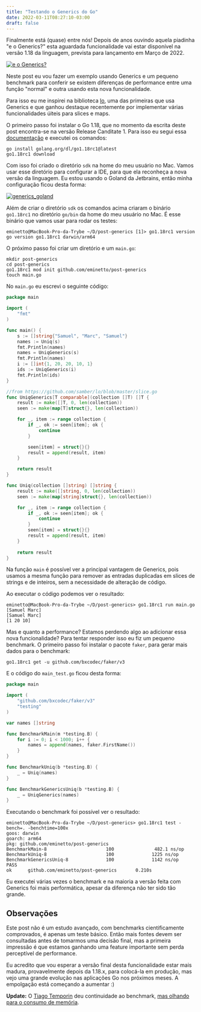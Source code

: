 ```yaml
---
title: "Testando o Generics do Go"
date: 2022-03-11T08:27:10-03:00
draft: false
---
```

Finalmente está (quase) entre nós! Depois de anos ouvindo aquela piadinha "e o Generics?" esta aguardada funcionalidade vai estar disponível na versão 1.18 da linguagem, prevista para lançamento em Março de 2022. 

[![e o Generics?](/images/posts/E_o_PT_hein_E_o_Lula.gif)](/images/posts/E_o_PT_hein_E_o_Lula.gif)

Neste post eu vou fazer um exemplo usando Generics e um pequeno benchmark para conferir se existem diferenças de performance entre uma função "normal" e outra usando esta nova funcionalidade.

Para isso eu me inspirei na biblioteca [lo](https://github.com/samber/lo), uma das primeiras que usa Generics e que ganhou destaque recentemente por implementar várias funcionalidades úiteis para slices e maps.

O primeiro passo foi instalar o Go 1.18, que no momento da escrita deste post encontra-se na versão Release Canditate 1. Para isso eu segui essa [documentação](https://groups.google.com/g/golang-announce/c/QHL1fTc352o/m/5sE6moURBwAJ?pli=1) e executei os comandos:

```
go install golang.org/dl/go1.18rc1@latest
go1.18rc1 download
```

Com isso foi criado o diretório `sdk` na home do meu usuário no Mac. Vamos usar esse diretório para configurar a IDE, para que ela reconheça a nova versão da linguagem. Eu estou usando o Goland da Jetbrains, então minha configuração ficou desta forma:

[![generics_goland](/images/posts/generics_goland.png)](/images/posts/generics_goland.png)

Além de criar o diretório `sdk` os comandos acima criaram o binário `go1.18rc1` no diretório `go/bin` da home do meu usuário no Mac. É esse binário que vamos usar para rodar os testes:

```
eminetto@MacBook-Pro-da-Trybe ~/D/post-generics [1]> go1.18rc1 version
go version go1.18rc1 darwin/arm64
```

O próximo passo foi criar um diretório e um `main.go`:

```
mkdir post-generics
cd post-generics
go1.18rc1 mod init github.com/eminetto/post-generics
touch main.go
```

No `main.go` eu escrevi o seguinte código:

```go
package main

import (
	"fmt"
)

func main() {
	s := []string{"Samuel", "Marc", "Samuel"}
	names := Uniq(s)
	fmt.Println(names)
	names = UniqGenerics(s)
	fmt.Println(names)
	i := []int{1, 20, 20, 10, 1}
	ids := UniqGenerics(i)
	fmt.Println(ids)
}

//from https://github.com/samber/lo/blob/master/slice.go
func UniqGenerics[T comparable](collection []T) []T {
	result := make([]T, 0, len(collection))
	seen := make(map[T]struct{}, len(collection))

	for _, item := range collection {
		if _, ok := seen[item]; ok {
			continue
		}

		seen[item] = struct{}{}
		result = append(result, item)
	}

	return result
}

func Uniq(collection []string) []string {
	result := make([]string, 0, len(collection))
	seen := make(map[string]struct{}, len(collection))

	for _, item := range collection {
		if _, ok := seen[item]; ok {
			continue
		}
		seen[item] = struct{}{}
		result = append(result, item)
	}
	
	return result
}


```

Na função `main` é possível ver a principal vantagem de Generics, pois usamos a mesma função para remover as entradas duplicadas em slices de strings e de inteiros, sem a necessidade de alteração de código.

Ao executar o código podemos ver o resultado:

```
eminetto@MacBook-Pro-da-Trybe ~/D/post-generics> go1.18rc1 run main.go
[Samuel Marc]
[Samuel Marc]
[1 20 10]
```

Mas e quanto a performance? Estamos perdendo algo ao adicionar essa nova funcionalidade? Para tentar responder isso eu fiz um pequeno benchmark. O primeiro passo foi instalar o pacote `faker`, para gerar mais dados para o benchmark:

```
go1.18rc1 get -u github.com/bxcodec/faker/v3
```

E o código do `main_test.go` ficou desta forma:

```go
package main

import (
	"github.com/bxcodec/faker/v3"
	"testing"
)

var names []string

func BenchmarkMain(m *testing.B) {
	for i := 0; i < 1000; i++ {
		names = append(names, faker.FirstName())
	}
}

func BenchmarkUniq(b *testing.B) {
	_ = Uniq(names)
}

func BenchmarkGenericsUniq(b *testing.B) {
	_ = UniqGenerics(names)
}
```

Executando o benchmark foi possível ver o resultado:

```
eminetto@MacBook-Pro-da-Trybe ~/D/post-generics> go1.18rc1 test -bench=. -benchtime=100x
goos: darwin
goarch: arm64
pkg: github.com/eminetto/post-generics
BenchmarkMain-8                      100               482.1 ns/op
BenchmarkUniq-8                      100              1225 ns/op
BenchmarkGenericsUniq-8              100              1142 ns/op
PASS
ok      github.com/eminetto/post-generics       0.210s
```

Eu executei várias vezes o benchmark e na maioria a versão feita com Generics foi mais performática, apesar da diferença não ter sido tão grande.

## Observações

Este post não é um estudo avançado, com benchmarks cientificamente comprovados, é apenas um teste básico. Então mais fontes devem ser consultadas antes de tomarmos uma decisão final, mas a primeira impressão é que estamos ganhando uma feature importante sem perda perceptível de performance. 

Eu acredito que vou esperar a versão final desta funcionalidade estar mais madura, provavelmente depois da 1.18.x, para colocá-la em produção, mas vejo uma grande evolução nas aplicações Go nos próximos meses. A empolgação está começando a aumentar :)

**Update:** O [Tiago Temporin](https://twitter.com/_ttemporin) deu continuidade ao benchmark, [mas olhando para o consumo de memória](https://aprendagolang.com.br/2022/03/16/benchmark-generics-unique-vs-unique/).